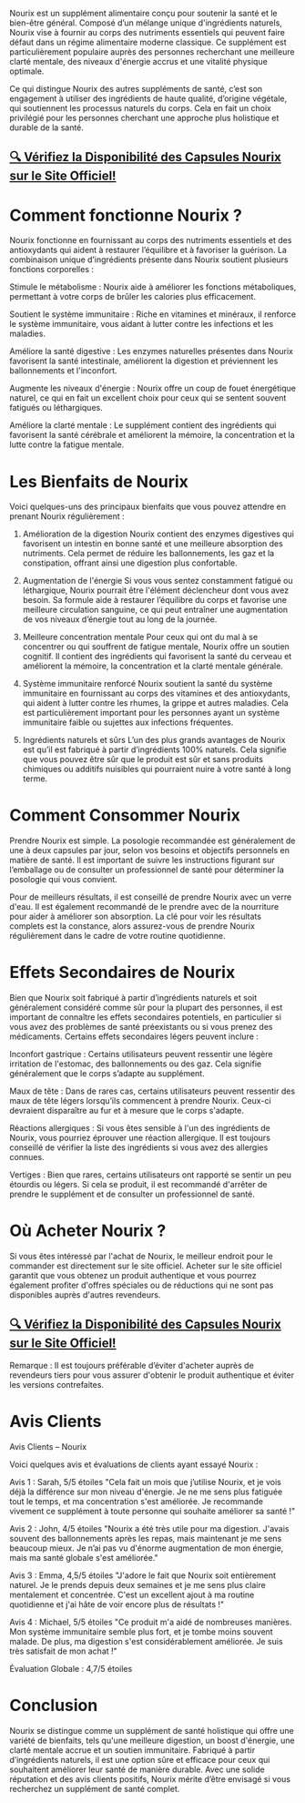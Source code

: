 Nourix est un supplément alimentaire conçu pour soutenir la santé et le bien-être général. Composé d’un mélange unique d'ingrédients naturels, Nourix vise à fournir au corps des nutriments essentiels qui peuvent faire défaut dans un régime alimentaire moderne classique. Ce supplément est particulièrement populaire auprès des personnes recherchant une meilleure clarté mentale, des niveaux d'énergie accrus et une vitalité physique optimale.

Ce qui distingue Nourix des autres suppléments de santé, c’est son engagement à utiliser des ingrédients de haute qualité, d’origine végétale, qui soutiennent les processus naturels du corps. Cela en fait un choix privilégié pour les personnes cherchant une approche plus holistique et durable de la santé.

## [🔍 Vérifiez la Disponibilité des Capsules Nourix sur le Site Officiel!](https://atozsupplement.com/nourix-capsules/)

# Comment fonctionne Nourix ?

Nourix fonctionne en fournissant au corps des nutriments essentiels et des antioxydants qui aident à restaurer l’équilibre et à favoriser la guérison. La combinaison unique d’ingrédients présente dans Nourix soutient plusieurs fonctions corporelles :

Stimule le métabolisme : Nourix aide à améliorer les fonctions métaboliques, permettant à votre corps de brûler les calories plus efficacement.

Soutient le système immunitaire : Riche en vitamines et minéraux, il renforce le système immunitaire, vous aidant à lutter contre les infections et les maladies.

Améliore la santé digestive : Les enzymes naturelles présentes dans Nourix favorisent la santé intestinale, améliorent la digestion et préviennent les ballonnements et l'inconfort.

Augmente les niveaux d'énergie : Nourix offre un coup de fouet énergétique naturel, ce qui en fait un excellent choix pour ceux qui se sentent souvent fatigués ou léthargiques.

Améliore la clarté mentale : Le supplément contient des ingrédients qui favorisent la santé cérébrale et améliorent la mémoire, la concentration et la lutte contre la fatigue mentale.

# Les Bienfaits de Nourix

Voici quelques-uns des principaux bienfaits que vous pouvez attendre en prenant Nourix régulièrement :

1. Amélioration de la digestion
Nourix contient des enzymes digestives qui favorisent un intestin en bonne santé et une meilleure absorption des nutriments. Cela permet de réduire les ballonnements, les gaz et la constipation, offrant ainsi une digestion plus confortable.

2. Augmentation de l'énergie
Si vous vous sentez constamment fatigué ou léthargique, Nourix pourrait être l'élément déclencheur dont vous avez besoin. Sa formule aide à restaurer l’équilibre du corps et favorise une meilleure circulation sanguine, ce qui peut entraîner une augmentation de vos niveaux d’énergie tout au long de la journée.

3. Meilleure concentration mentale
Pour ceux qui ont du mal à se concentrer ou qui souffrent de fatigue mentale, Nourix offre un soutien cognitif. Il contient des ingrédients qui favorisent la santé du cerveau et améliorent la mémoire, la concentration et la clarté mentale générale.

4. Système immunitaire renforcé
Nourix soutient la santé du système immunitaire en fournissant au corps des vitamines et des antioxydants, qui aident à lutter contre les rhumes, la grippe et autres maladies. Cela est particulièrement important pour les personnes ayant un système immunitaire faible ou sujettes aux infections fréquentes.

5. Ingrédients naturels et sûrs
L’un des plus grands avantages de Nourix est qu’il est fabriqué à partir d’ingrédients 100% naturels. Cela signifie que vous pouvez être sûr que le produit est sûr et sans produits chimiques ou additifs nuisibles qui pourraient nuire à votre santé à long terme.

# Comment Consommer Nourix

Prendre Nourix est simple. La posologie recommandée est généralement de une à deux capsules par jour, selon vos besoins et objectifs personnels en matière de santé. Il est important de suivre les instructions figurant sur l’emballage ou de consulter un professionnel de santé pour déterminer la posologie qui vous convient.

Pour de meilleurs résultats, il est conseillé de prendre Nourix avec un verre d'eau. Il est également recommandé de le prendre avec de la nourriture pour aider à améliorer son absorption. La clé pour voir les résultats complets est la constance, alors assurez-vous de prendre Nourix régulièrement dans le cadre de votre routine quotidienne.

# Effets Secondaires de Nourix

Bien que Nourix soit fabriqué à partir d’ingrédients naturels et soit généralement considéré comme sûr pour la plupart des personnes, il est important de connaître les effets secondaires potentiels, en particulier si vous avez des problèmes de santé préexistants ou si vous prenez des médicaments. Certains effets secondaires légers peuvent inclure :

Inconfort gastrique : Certains utilisateurs peuvent ressentir une légère irritation de l'estomac, des ballonnements ou des gaz. Cela signifie généralement que le corps s’adapte au supplément.

Maux de tête : Dans de rares cas, certains utilisateurs peuvent ressentir des maux de tête légers lorsqu’ils commencent à prendre Nourix. Ceux-ci devraient disparaître au fur et à mesure que le corps s'adapte.

Réactions allergiques : Si vous êtes sensible à l'un des ingrédients de Nourix, vous pourriez éprouver une réaction allergique. Il est toujours conseillé de vérifier la liste des ingrédients si vous avez des allergies connues.

Vertiges : Bien que rares, certains utilisateurs ont rapporté se sentir un peu étourdis ou légers. Si cela se produit, il est recommandé d'arrêter de prendre le supplément et de consulter un professionnel de santé.

# Où Acheter Nourix ?

Si vous êtes intéressé par l'achat de Nourix, le meilleur endroit pour le commander est directement sur le site officiel. Acheter sur le site officiel garantit que vous obtenez un produit authentique et vous pourrez également profiter d'offres spéciales ou de réductions qui ne sont pas disponibles auprès d'autres revendeurs.

## [🔍 Vérifiez la Disponibilité des Capsules Nourix sur le Site Officiel!](https://atozsupplement.com/nourix-capsules/)

Remarque : Il est toujours préférable d’éviter d'acheter auprès de revendeurs tiers pour vous assurer d'obtenir le produit authentique et éviter les versions contrefaites.

# Avis Clients

Avis Clients – Nourix

Voici quelques avis et évaluations de clients ayant essayé Nourix :

Avis 1 : Sarah, 5/5 étoiles
"Cela fait un mois que j’utilise Nourix, et je vois déjà la différence sur mon niveau d'énergie. Je ne me sens plus fatiguée tout le temps, et ma concentration s'est améliorée. Je recommande vivement ce supplément à toute personne qui souhaite améliorer sa santé !"

Avis 2 : John, 4/5 étoiles
"Nourix a été très utile pour ma digestion. J'avais souvent des ballonnements après les repas, mais maintenant je me sens beaucoup mieux. Je n’ai pas vu d'énorme augmentation de mon énergie, mais ma santé globale s'est améliorée."

Avis 3 : Emma, 4,5/5 étoiles
"J'adore le fait que Nourix soit entièrement naturel. Je le prends depuis deux semaines et je me sens plus claire mentalement et concentrée. C'est un excellent ajout à ma routine quotidienne et j'ai hâte de voir encore plus de résultats !"

Avis 4 : Michael, 5/5 étoiles
"Ce produit m'a aidé de nombreuses manières. Mon système immunitaire semble plus fort, et je tombe moins souvent malade. De plus, ma digestion s'est considérablement améliorée. Je suis très satisfait de mon achat !"

Évaluation Globale : 4,7/5 étoiles

# Conclusion

Nourix se distingue comme un supplément de santé holistique qui offre une variété de bienfaits, tels qu'une meilleure digestion, un boost d'énergie, une clarté mentale accrue et un soutien immunitaire. Fabriqué à partir d’ingrédients naturels, il est une option sûre et efficace pour ceux qui souhaitent améliorer leur santé de manière durable. Avec une solide réputation et des avis clients positifs, Nourix mérite d’être envisagé si vous recherchez un supplément de santé complet.
